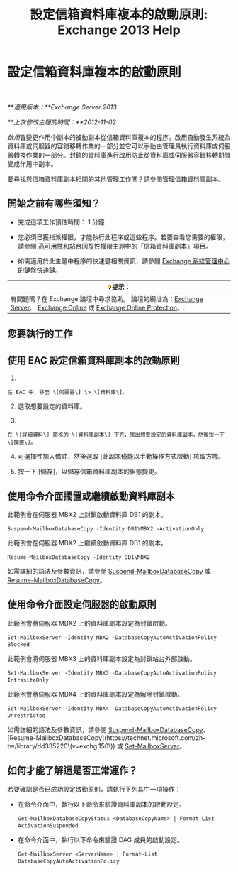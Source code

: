 ﻿---
title: '設定信箱資料庫複本的啟動原則: Exchange 2013 Help'
TOCTitle: 設定信箱資料庫複本的啟動原則
ms:assetid: 6b37ed6e-2e36-4688-b485-8fdbb8193ec8
ms:mtpsurl: https://technet.microsoft.com/zh-tw/library/Dd298046(v=EXCHG.150)
ms:contentKeyID: 50473400
ms.date: 05/21/2018
mtps_version: v=EXCHG.150
ms.translationtype: MT
---

# 設定信箱資料庫複本的啟動原則

 

_**適用版本：**Exchange Server 2013_

_**上次修改主題的時間：**2012-11-02_

*啟用*會變更作用中副本的被動副本從信箱資料庫複本的程序。啟用自動發生系統為資料庫或伺服器的容錯移轉作業的一部分並它可以手動由管理員執行資料庫或伺服器轉換作業的一部分。封鎖的資料庫進行啟用防止從資料庫或伺服器容錯移轉期間變成作用中副本。

要尋找與信箱資料庫副本相關的其他管理工作嗎？請參閱[管理信箱資料庫副本](managing-mailbox-database-copies-exchange-2013-help.md)。

## 開始之前有哪些須知？

  - 完成這項工作預估時間： 1 分鐘

  - 您必須已獲指派權限，才能執行此程序或這些程序。若要查看您需要的權限，請參閱 [高可用性和站台回復性權限](high-availability-and-site-resilience-permissions-exchange-2013-help.md)主題中的「信箱資料庫副本」項目。

  - 如需適用於此主題中程序的快速鍵相關資訊，請參閱 [Exchange 系統管理中心的鍵盤快速鍵](keyboard-shortcuts-in-the-exchange-admin-center-exchange-online-protection-help.md)。

<table>
<thead>
<tr class="header">
<th><img src="images/Bb124558.tip(EXCHG.150).gif" title="提示" alt="提示" />提示：</th>
</tr>
</thead>
<tbody>
<tr class="odd">
<td>有問題嗎？在 Exchange 論壇中尋求協助。 論壇的網址為：<a href="https://go.microsoft.com/fwlink/p/?linkid=60612">Exchange Server</a>、 <a href="https://go.microsoft.com/fwlink/p/?linkid=267542">Exchange Online</a> 或 <a href="https://go.microsoft.com/fwlink/p/?linkid=285351">Exchange Online Protection</a>。.</td>
</tr>
</tbody>
</table>


## 您要執行的工作

## 使用 EAC 設定信箱資料庫副本的啟動原則

1.  
    
    在 EAC 中，移至 \[伺服器\] \> \[資料庫\]。

2.  選取想要設定的資料庫。

3.  
    
    在 \[詳細資料\] 窗格的 \[資料庫副本\] 下方，找出想要設定的資料庫副本，然後按一下 \[擱置\]。

4.  可選擇性加入備註，然後選取 \[此副本僅能以手動操作方式啟動\] 核取方塊。

5.  按一下 \[儲存\]，以儲存信箱資料庫副本的組態變更。

## 使用命令介面擱置或繼續啟動資料庫副本

此範例會在伺服器 MBX2 上封鎖啟動資料庫 DB1 的副本。

    Suspend-MailboxDatabaseCopy -Identity DB1\MBX2 -ActivationOnly

此範例會在伺服器 MBX2 上繼續啟動資料庫 DB1 的副本。

    Resume-MailboxDatabaseCopy -Identity DB1\MBX2

如需詳細的語法及參數資訊，請參閱 [Suspend-MailboxDatabaseCopy](https://technet.microsoft.com/zh-tw/library/dd351074\(v=exchg.150\)) 或 [Resume-MailboxDatabaseCopy](https://technet.microsoft.com/zh-tw/library/dd335220\(v=exchg.150\))。

## 使用命令介面設定伺服器的啟動原則

此範例會將伺服器 MBX2 上的資料庫副本設定為封鎖啟動。

    Set-MailboxServer -Identity MBX2 -DatabaseCopyAutoActivationPolicy Blocked

此範例會將伺服器 MBX3 上的資料庫副本設定為封鎖站台外部啟動。

    Set-MailboxServer -Identity MBX3 -DatabaseCopyAutoActivationPolicy IntrasiteOnly

此範例會將伺服器 MBX4 上的資料庫副本設定為解除封鎖啟動。

    Set-MailboxServer -Identity MBX4 -DatabaseCopyAutoActivationPolicy Unrestricted

如需詳細的語法及參數資訊，請參閱 [Suspend-MailboxDatabaseCopy](https://technet.microsoft.com/zh-tw/library/dd351074\(v=exchg.150\))、[Resume-MailboxDatabaseCopy](https://technet.microsoft.com/zh-tw/library/dd335220\(v=exchg.150\)) 或 [Set-MailboxServer](https://technet.microsoft.com/zh-tw/library/aa998651\(v=exchg.150\))。

## 如何才能了解這是否正常運作？

若要確認是否已成功設定啟動原則，請執行下列其中一項操作：

  - 在命令介面中，執行以下命令來驗證資料庫副本的啟動設定。
    
        Get-MailboxDatabaseCopyStatus <DatabaseCopyName> | Format-List ActivationSuspended

  - 在命令介面中，執行以下命令來驗證 DAG 成員的啟動設定。
    
        Get-MailboxServer <ServerName> | Format-List DatabaseCopyAutoActivationPolicy

